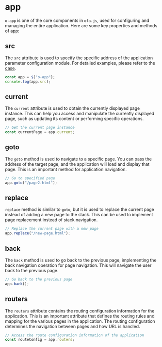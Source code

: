 # app

`o-app` is one of the core components in `ofa.js`, used for configuring and managing the entire application. Here are some key properties and methods of app:


## src

The `src` attribute is used to specify the specific address of the application parameter configuration module. For detailed examples, please refer to the [case](../../cases/app-config.md).

```javascript
const app = $("o-app");
console.log(app.src);
```

## current

The `current` attribute is used to obtain the currently displayed page instance. This can help you access and manipulate the currently displayed page, such as updating its content or performing specific operations.

```javascript
// Get the current page instance
const currentPage = app.current;
```

## goto

The `goto` method is used to navigate to a specific page. You can pass the address of the target page, and the application will load and display that page. This is an important method for application navigation.

```javascript
// Go to specified page
app.goto("/page2.html");
```

## replace

`replace` method is similar to `goto`, but it is used to replace the current page instead of adding a new page to the stack. This can be used to implement page replacement instead of stack navigation.

```javascript
// Replace the current page with a new page
app.replace("/new-page.html");
```

## back

The `back` method is used to go back to the previous page, implementing the back navigation operation for page navigation. This will navigate the user back to the previous page.

```javascript
// Go back to the previous page
app.back();
```

## routers

The `routers` attribute contains the routing configuration information for the application. This is an important attribute that defines the routing rules and mapping for the various pages in the application. The routing configuration determines the navigation between pages and how URL is handled.

```javascript
// Access the route configuration information of the application
const routeConfig = app.routers;
```